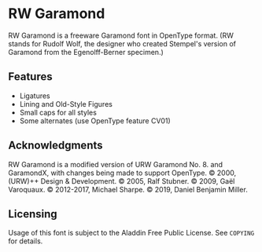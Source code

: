 RW Garamond
======================

RW Garamond is a freeware Garamond font in OpenType format. (RW stands for Rudolf Wolf, the designer who created Stempel's version of Garamond from the Egenolff-Berner specimen.)

Features
------------
* Ligatures
* Lining and Old-Style Figures
* Small caps for all styles
* Some alternates (use OpenType feature CV01)

Acknowledgments
------------
RW Garamond is a modified version of URW Garamond No. 8. and GaramondX, with changes being made to support OpenType.
© 2000, (URW)++ Design & Development.
© 2005, Ralf Stubner. 
© 2009, Gaël Varoquaux.
© 2012-2017, Michael Sharpe.
© 2019, Daniel Benjamin Miller.

Licensing
------------
Usage of this font is subject to the Aladdin Free Public License. See ```COPYING``` for details.
